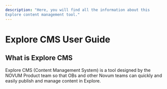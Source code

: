 ```yaml
---
description: "Here, you will find all the information about this 
Explore content management tool."
---
```


# Explore CMS User Guide

## What is Explore CMS

Explore CMS \(Content Management System\) is a tool designed by the NOVUM Product team so that OBs and other Novum teams can quickly and easily publish and manage content in Explore.

